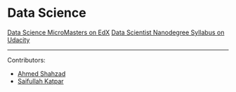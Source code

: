 # Data Science

[Data Science MicroMasters on EdX](https://www.edx.org/micromasters/data-science)
[Data Scientist Nanodegree Syllabus on Udacity](https://d20vrrgs8k4bvw.cloudfront.net/documents/en-US/Data+Scientist+Nanodegree+Syllabus.pdf) 




-----------------------


Contributors:

- [Ahmed Shahzad](https://www.linkedin.com/in/ahmedshahzad141)
- [Saifullah Katpar](https://www.linkedin.com/in/saifullahkatpar/)